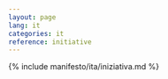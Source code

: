 ```yaml
---
layout: page
lang: it
categories: it
reference: initiative
---
```


{% include manifesto/ita/iniziativa.md %}